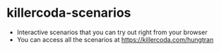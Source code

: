 # killercoda-scenarios

- Interactive scenarios that you can try out right from your browser 
- You can access all the scenarios at https://killercoda.com/hungtran
